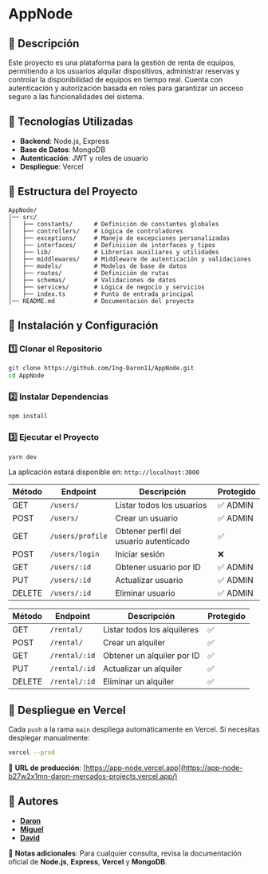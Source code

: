 # AppNode

## 📌 Descripción
Este proyecto es una plataforma para la gestión de renta de equipos, permitiendo a los usuarios alquilar dispositivos, administrar reservas y controlar la disponibilidad de equipos en tiempo real. Cuenta con autenticación y autorización basada en roles para garantizar un acceso seguro a las funcionalidades del sistema.

## 🚀 Tecnologías Utilizadas
- **Backend**: Node.js, Express
- **Base de Datos**: MongoDB
- **Autenticación**: JWT y roles de usuario
- **Despliegue**: Vercel

## 📂 Estructura del Proyecto
```
AppNode/
│── src/
│   ├── constants/      # Definición de constantes globales
│   ├── controllers/    # Lógica de controladores
│   ├── exceptions/     # Manejo de excepciones personalizadas
│   ├── interfaces/     # Definición de interfaces y tipos
│   ├── lib/            # Librerías auxiliares y utilidades
│   ├── middlewares/    # Middleware de autenticación y validaciones
│   ├── models/         # Modelos de base de datos
│   ├── routes/         # Definición de rutas
│   ├── schemas/        # Validaciones de datos
│   ├── services/       # Lógica de negocio y servicios
│   ├── index.ts        # Punto de entrada principal
│── README.md           # Documentación del proyecto

```

## 📖 Instalación y Configuración
### 1️⃣ Clonar el Repositorio
```sh
git clone https://github.com/Ing-Daron11/AppNode.git
cd AppNode
```

### 2️⃣ Instalar Dependencias
```sh
npm install
```

### 3️⃣ Ejecutar el Proyecto
```sh
yarn dev
```
La aplicación estará disponible en: `http://localhost:3000`

| Método | Endpoint         | Descripción | Protegido |
|--------|----------------|-------------|-----------|
| GET    | `/users/`       | Listar todos los usuarios | ✅ ADMIN |
| POST   | `/users/`       | Crear un usuario | ✅ ADMIN |
| GET    | `/users/profile` | Obtener perfil del usuario autenticado | ✅ |
| POST   | `/users/login`  | Iniciar sesión | ❌ |
| GET    | `/users/:id`    | Obtener usuario por ID | ✅ ADMIN |
| PUT    | `/users/:id`    | Actualizar usuario | ✅ ADMIN |
| DELETE | `/users/:id`    | Eliminar usuario | ✅ ADMIN |

| Método | Endpoint      | Descripción                     | Protegido |
|--------|-------------|---------------------------------|-----------|
| GET    | `/rental/`   | Listar todos los alquileres    | ✅ |
| POST   | `/rental/`   | Crear un alquiler             | ✅  |
| GET    | `/rental/:id` | Obtener un alquiler por ID    | ✅ |
| PUT    | `/rental/:id` | Actualizar un alquiler       | ✅  |
| DELETE | `/rental/:id` | Eliminar un alquiler         | ✅  |



## 🚀 Despliegue en Vercel
Cada `push` a la rama `main` despliega automáticamente en Vercel. Si necesitas desplegar manualmente:
```sh
vercel --prod
```

🔗 **URL de producción**: [https://app-node.vercel.app](https://app-node-b27w2x1mn-daron-mercados-projects.vercel.app/)

## 👤 Autores
- [**Daron**](https://github.com/Ing-Daron11)
- [**Miguel**](https://github.com/Miguel-23-ing)
- [**David**](https://github.com/MalteDs)

📌 **Notas adicionales**: Para cualquier consulta, revisa la documentación oficial de **Node.js**, **Express**, **Vercel** y **MongoDB**.

